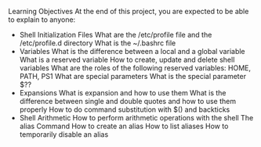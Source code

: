 Learning Objectives
At the end of this project, you are expected to be able to explain to anyone:
* Shell Initialization Files
What are the /etc/profile file and the /etc/profile.d directory
What is the ~/.bashrc file
* Variables
What is the difference between a local and a global variable
What is a reserved variable
How to create, update and delete shell variables
What are the roles of the following reserved variables: HOME, PATH, PS1
What are special parameters
What is the special parameter $??
* Expansions
What is expansion and how to use them
What is the difference between single and double quotes and how to use them properly
How to do command substitution with $() and backticks
* Shell Arithmetic
How to perform arithmetic operations with the shell
The alias Command
How to create an alias
How to list aliases
How to temporarily disable an alias